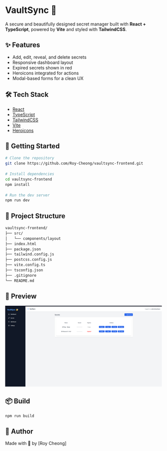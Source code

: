 # VaultSync 🔐

A secure and beautifully designed secret manager built with **React + TypeScript**, powered by **Vite** and styled with **TailwindCSS**.

## ✨ Features

- Add, edit, reveal, and delete secrets
- Responsive dashboard layout
- Expired secrets shown in red
- Heroicons integrated for actions
- Modal-based forms for a clean UX

## 🛠️ Tech Stack

- [React](https://reactjs.org/)
- [TypeScript](https://www.typescriptlang.org/)
- [TailwindCSS](https://tailwindcss.com/)
- [Vite](https://vitejs.dev/)
- [Heroicons](https://heroicons.com/)

## 🚀 Getting Started

```bash
# Clone the repository
git clone https://github.com/Roy-Cheong/vaultsync-frontend.git

# Install dependencies
cd vaultsync-frontend
npm install

# Run the dev server
npm run dev
```

## 🧾 Project Structure

```bash
vaultsync-frontend/
├── src/
│   └── components/layout
├── index.html
├── package.json
├── tailwind.config.js
├── postcss.config.js
├── vite.config.ts
├── tsconfig.json
├── .gitignore
└── README.md
```

## 📸 Preview
![App Screenshot](src/assets/ui-preview.png)


## 📦 Build

```bash
npm run build
```

## 🧠 Author

Made with 💙 by [Roy Cheong]
```
